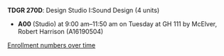 **TDGR 270D**: Design Studio I:Sound Design (4 units)

- **A00** (Studio) at 9:00 am–11:50 am on Tuesday at GH 111 by McElver, Robert Harrison (A16190504)

[Enrollment numbers over time](./TDGR270D.tsv)
